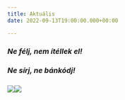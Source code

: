 ```yaml
---
title: Aktuális
date: 2022-09-13T19:00:00.000+00:00

---
```

### **_Ne félj, nem ítéllek el!_**

### **_Ne sírj, ne bánkódj!_**

##### 

![](https://cdn.forestry.io/res2/0WZ3haFi3PrBCcNYkZpmtAaLCTED2SYqaocylqMO5Y8/fit/512/512/sm/0/aHR0cHM6Ly9hcHAu/Zm9yZXN0cnkuaW8v/cmFpbHMvYWN0aXZl/X3N0b3JhZ2UvYmxv/YnMvZXlKZmNtRnBi/SE1pT25zaWJXVnpj/MkZuWlNJNklrSkJh/SEJDUzFFNGNtaE5Q/U0lzSW1WNGNDSTZi/blZzYkN3aWNIVnlJ/am9pWW14dllsOXBa/Q0o5ZlE9PS0tYjA5/NmJiOGFhOGU4NmI1/MmRmZWI5YzZlNzgz/YzY5ZjcwNDllODAy/OS9HWU9SX0FQUl9w/bGFrYXRCNV9xcmtv/ZC5wbmc)![](https://cdn.forestry.io/res2/GR3NTo2DON_JUjz4qN9NDXYPADrihzNjNMoGuv6cTNM/fit/512/512/sm/0/aHR0cHM6Ly9hcHAu/Zm9yZXN0cnkuaW8v/cmFpbHMvYWN0aXZl/X3N0b3JhZ2UvYmxv/YnMvZXlKZmNtRnBi/SE1pT25zaWJXVnpj/MkZuWlNJNklrSkJh/SEJDU2pnNGNtaE5Q/U0lzSW1WNGNDSTZi/blZzYkN3aWNIVnlJ/am9pWW14dllsOXBa/Q0o5ZlE9PS0tZTdl/Nzc2OTA1N2NlZTMy/NzE2YzQxZWI5MDlk/OWMyYTdjMGEzZTE1/OC9BJTIwc3olQzMl/QUR2JTIwaGFuZ2ol/QzMlQTF0JTIwKDEp/LnBuZw)

##### 